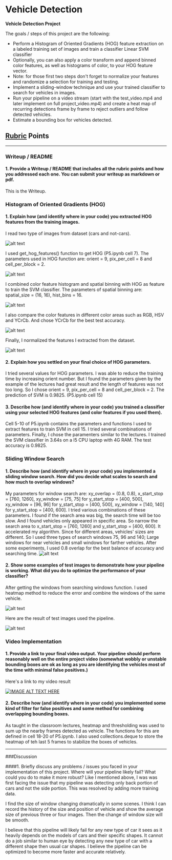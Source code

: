 # Vehicle Detection

**Vehicle Detection Project**

The goals / steps of this project are the following:

* Perform a Histogram of Oriented Gradients (HOG) feature extraction on a labeled training set of images and train a classifier Linear SVM classifier
* Optionally, you can also apply a color transform and append binned color features, as well as histograms of color, to your HOG feature vector.
* Note: for those first two steps don't forget to normalize your features and randomize a selection for training and testing.
* Implement a sliding-window technique and use your trained classifier to search for vehicles in images.
* Run your pipeline on a video stream (start with the test_video.mp4 and later implement on full project_video.mp4) and create a heat map of recurring detections frame by frame to reject outliers and follow detected vehicles.
* Estimate a bounding box for vehicles detected.

## [Rubric](https://review.udacity.com/#!/rubrics/513/view) Points

---
### Writeup / README

#### 1. Provide a Writeup / README that includes all the rubric points and how you addressed each one.  You can submit your writeup as markdown or pdf.
This is the Writeup.

### Histogram of Oriented Gradients (HOG)

#### 1. Explain how (and identify where in your code) you extracted HOG features from the training images.
I read two type of images from dataset (cars and not-cars).

![alt text](https://github.com/hyo009/CarND-Vehicle-Detection-P5/blob/master/output_images/car_not_car.png)

I used get_hog_features() function to get HOG (P5.ipynb cell 7). The parameters used in HOG function are: orient = 9, pix_per_cell = 8 and cell_per_block = 2.

![alt text](https://github.com/hyo009/CarND-Vehicle-Detection-P5/blob/master/output_images/HOG.png)

I combined color feature histogram and spatial binning with HOG as feature to train the SVM classifier.
The parameters of spatial binning are: spatial_size = (16, 16), hist_bins = 16.

![alt text](https://github.com/hyo009/CarND-Vehicle-Detection-P5/blob/master/output_images/spatial_binning.png)

I also compare the color features in different color areas such as RGB, HSV and YCrCb. And chose YCrCb for the best test accuracy.

![alt text](https://github.com/hyo009/CarND-Vehicle-Detection-P5/blob/master/output_images/color_features_histogram.png)

Finally, I normalized the features I extracted from the dataset.

![alt text](https://github.com/hyo009/CarND-Vehicle-Detection-P5/blob/master/output_images/normalized_features.png)

#### 2. Explain how you settled on your final choice of HOG parameters.
I tried several values for HOG parameters. I was able to reduce the training time by increasing orient number. But I found the parameters given by the example of the lectures had great result and the length of features was not too long. So I chose orient = 9, pix_per_cell = 8 and cell_per_block = 2. The prediction of SVM is 0.9825. (P5.ipynb cell 15)

#### 3. Describe how (and identify where in your code) you trained a classifier using your selected HOG features (and color features if you used them).
Cell 5-10 of P5.ipynb contains the parameters and functions I used to extract features to train SVM in cell 15. I tried several combinations of parameters. Finally, I chose the paramenters similar to the lectures. I trained the SVM classifier in 3.64s on a I5 CPU laptop with 4G RAM. The test accuracy is 0.9825.

### Sliding Window Search

#### 1. Describe how (and identify where in your code) you implemented a sliding window search.  How did you decide what scales to search and how much to overlap windows?
My parameters for window search are: xy_overlap = (0.8, 0.8), x_start_stop = [760, 1260],
 xy_window = [75, 75] for y_start_stop = [400, 500],
 xy_window = [96, 96] for y_start_stop = [400, 500],
 xy_window = [140, 140] for y_start_stop = [400, 600].
 I tried various combinations of these parameters. I found if the search area was big, the search time will be too slow. And I found vehicles only appeared in specific area. So narrow the search area to x_start_stop = [760, 1260] and y_start_stop = [400, 600]. It accelerated my algorithm. Since for different areas, vehicles' sizes are different. So I used three types of search windows 75, 96 and 140; Large windows for near vehicles and small windows for farther vehicles. After some experiments, I used 0.8 overlap for the best balance of accuracy and searching time.
 ![alt text](https://github.com/hyo009/CarND-Vehicle-Detection-P5/blob/master/output_images/draw_boxes.png)

#### 2. Show some examples of test images to demonstrate how your pipeline is working. What did you do to optimize the performance of your classifier?
After getting the windows from searching windows function. I used heatmap method to reduce the error and combine the windows of the same vehicle.

![alt text](https://github.com/hyo009/CarND-Vehicle-Detection-P5/blob/master/output_images/heatmap.png)

Here are the result of test images used the pipeline.

 ![alt text](https://github.com/hyo009/CarND-Vehicle-Detection-P5/blob/master/output_images/test_results.png)

### Video Implementation

#### 1. Provide a link to your final video output.  Your pipeline should perform reasonably well on the entire project video (somewhat wobbly or unstable bounding boxes are ok as long as you are identifying the vehicles most of the time with minimal false positives.)
Here's a link to my video result

[![IMAGE ALT TEXT HERE](https://img.youtube.com/vi/wrIQtbU0YOM/0.jpg)](https://www.youtube.com/watch?v=wrIQtbU0YOM)


#### 2. Describe how (and identify where in your code) you implemented some kind of filter for false positives and some method for combining overlapping bounding boxes.
As taught in the classroom lectures, heatmap and thresholding was used to sum up the nearby frames detected as vehicle. The functions for this are defined in cell 18-20 of P5.ipynb.
I also used collections.deque to store the heatmap of teh last 5 frames to stabilize the boxes of vehicles.

---

###Discussion

####1. Briefly discuss any problems / issues you faced in your implementation of this project.  Where will your pipeline likely fail?  What could you do to make it more robust?
Like I mentioned above, I was was first facing the issue that my pipeline was detecting only back portion of cars and not the side portion. This was resolved by adding more training data.

I find the size of window changing dramatically in some scenes. I think I can record the history of the size and position of vehicle and show the average size of previous three or four images. Then the change of window size will be smooth.

I believe that this pipeline will likely fail for any new type of car it sees as it heavily depends on the models of cars and their specific shapes. It cannot do a job similar to human eye by detecting any new type of car with a different shape then usual car shapes. I believe the pipeline can be optimized to become more faster and accurate relatively.
